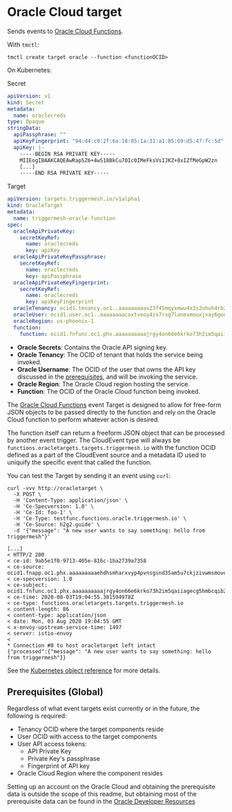 # Oracle Cloud target

Sends events to [Oracle Cloud Functions](https://docs.cloud.oracle.com/en-us/iaas/Content/Functions/Concepts/functionsoverview.htm).

With `tmctl`:

```
tmctl create target oracle --function <functionOCID>
```

On Kubernetes:

Secret

```yaml
apiVersion: v1
kind: Secret
metadata:
  name: oraclecreds
type: Opaque
stringData:
  apiPassphrase: ""
  apiKeyFingerprint: "94:d4:c0:2f:6a:18:85:1a:31:a1:85:69:d5:47:fc:5d"
  apiKey: |-
    -----BEGIN RSA PRIVATE KEY-----
    MIIEogIBAAKCAQEAwRapSZ6+4wS18BkCu70Ic0IMeFksVsIJKZ+8xIZfMeGpW2zn
    [...]
    -----END RSA PRIVATE KEY-----

```

Target

```yaml
apiVersion: targets.triggermesh.io/v1alpha1
kind: OracleTarget
metadata:
  name: triggermesh-oracle-function
spec:
  oracleApiPrivateKey:
    secretKeyRef:
      name: oraclecreds
      key: apiKey
  oracleApiPrivateKeyPassphrase:
    secretKeyRef:
      name: oraclecreds
      key: apiPassphrase
  oracleApiPrivateKeyFingerprint:
    secretKeyRef:
      name: oraclecreds
      key: apiKeyFingerprint
  oracleTenancy: ocid1.tenancy.oc1..aaaaaaaaav23f45mqyxmwu4x3s2uhuh4rb2bwdpgb5kbpjqvwiiqufhsq6za
  oracleUser: ocid1.user.oc1..aaaaaaaacaxtveoy4zx7rsg7lanexmouxjxay6godthrfsocpl6ggrfpbiuq
  oracleRegion: us-phoenix-1
  function:
    function: ocid1.fnfunc.oc1.phx.aaaaaaaaaajrgy4on66e6krko73h2im5qaiiagecg5hmbcqib2kpbzlcy3bq
```

- **Oracle Secrets**: Contains the Oracle API signing key.
- **Oracle Tenancy**: The OCID of tenant that holds the service being invoked.
- **Oracle Username**: The OCID of the user that owns the API key discussed in the [prerequisites](#prerequisites), and will be invoking the service.
- **Oracle Region**: The Oracle Cloud region hosting the service.
- **Function**: The OCID of the Oracle Cloud function being invoked.

The [Oracle Cloud Functions][functions] event Target is designed to allow for free-form JSON objects
to be passed directly to the function and rely on the Oracle Cloud function to
perform whatever action is desired.

The function itself can return a freeform JSON object that can be processed by
another event trigger.  The CloudEvent type will always be `functions.oracletargets.targets.triggermesh.io` with the function OCID defined as a part of the CloudEvent
source and a metadata ID used to uniquify the specific event that called the function.

You can test the Target by sending it an event using `curl`:

```console
curl -vvv http://oracletarget \
  -X POST \
  -H 'Content-Type: application/json' \
  -H 'Ce-Specversion: 1.0' \
  -H 'Ce-Id: foo-1' \
  -H 'Ce-Type: testfunc.functions.oracle.triggermesh.io' \
  -H 'Ce-Source: h2g2.guide' \
  -d '{"message": "A new user wants to say something: hello from triggermesh"}'

[...]
< HTTP/2 200
< ce-id: 9ab5e1f0-9713-405e-816c-1ba2739a7358
< ce-source: ocid1.fnapp.oc1.phx.aaaaaaaaaehdhsmharxvyp4pvnsgsnd35am5u7ckjzivwmsmove37eckjika
< ce-specversion: 1.0
< ce-subject: ocid1.fnfunc.oc1.phx.aaaaaaaaaajrgy4on66e6krko73h2im5qaiiagecg5hmbcqib2kpbzlcy3bq
< ce-time: 2020-08-03T19:04:55.381594978Z
< ce-type: functions.oracletargets.targets.triggermesh.io
< content-length: 86
< content-type: application/json
< date: Mon, 03 Aug 2020 19:04:55 GMT
< x-envoy-upstream-service-time: 1497
< server: istio-envoy
<
* Connection #0 to host oracletarget left intact
{"processed":{"message": "A new user wants to say something: hello from triggermesh"}}
```

See the [Kubernetes object reference](../../reference/targets/#targets.triggermesh.io/v1alpha1.OracleTarget) for more details.

## Prerequisites (Global)

Regardless of what event targets exist currently or in the future, the following is required:
  - Tenancy OCID where the target components reside
  - User OCID with access to the target components
  - User API access tokens:
    - API Private Key
    - Private Key's passphrase
    - Fingerprint of API key
  - Oracle Cloud Region where the component resides

Setting up an account on the Oracle Cloud and obtaining the prerequisite data is outside the
scope of this readme, but obtaining most of the prerequisite data can be found in the
[Oracle Developer Resources](https://docs.cloud.oracle.com/en-us/iaas/Content/Functions/Tasks/functionssetupapikey.htm)

[ce]: https://cloudevents.io/
[functions]: https://docs.cloud.oracle.com/en-us/iaas/Content/Functions/Concepts/functionsoverview.htm
[devguide]: https://docs.cloud.oracle.com/en-us/iaas/Content/API/Concepts/apisigningkey.htm#Required_Keys_and_OCID
